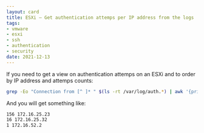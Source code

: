 ```yaml
---
layout: card
title: ESXi – Get authentication attemps per IP address from the logs
tags:
- vmware
- esxi
- ssh
- authentication
- security
date: 2021-12-13
---
```


If you need to get a view on authentication attemps on an ESXi and to order by IP address and attemps counts:

```bash
grep -Eo "Connection from [^ ]* " $(ls -rt /var/log/auth.*) | awk '{print $NF}' | sort | uniq -c | sort -nr
```

And you will get something like:

```bash
156 172.16.25.23
16 172.16.25.32
1 172.16.52.2
```

